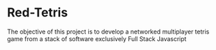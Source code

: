 # Red-Tetris
The objective of this project is to develop a networked multiplayer tetris game from a stack of software exclusively Full Stack Javascript
